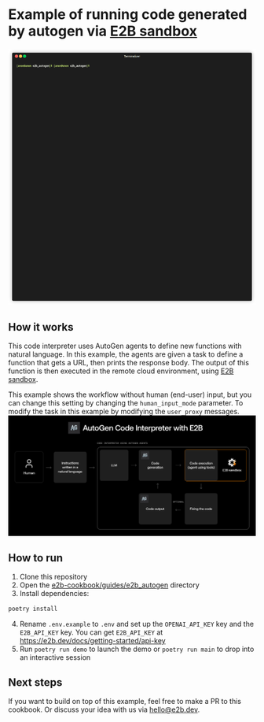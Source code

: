# Example of running code generated by autogen via [E2B sandbox](https://e2b.dev/docs)
![Gif from developer](assets/demo.gif)

## How it works
This code interpreter uses AutoGen agents to define new functions with natural language.
In this example, the agents are given a task to define a function that gets a URL, then prints the response body. The output of this function is then executed in the remote cloud environment, using [E2B sandbox](https://e2b.dev/docs?ref=cookbook).

This example shows the workflow without human (end-user) input, but you can change this setting by changing the `human_input_mode` parameter. To modify the task in this example by modifying the `user_proxy` messages.
![Diagram showing the workflow](assets/diagram.png)

## How to run

1. Clone this repository
2. Open the [e2b-cookbook/guides/e2b_autogen](./) directory
3. Install dependencies:
```sh
poetry install
```
4. Rename `.env.example` to `.env` and set up the `OPENAI_API_KEY` key and the `E2B_API_KEY` key. You can get `E2B_API_KEY` at  https://e2b.dev/docs/getting-started/api-key
5. Run `poetry run demo` to launch the demo or `poetry run main` to drop into an interactive session

## Next steps
If you want to build on top of this example, feel free to make a PR to this cookbook. Or discuss your idea with us via [hello@e2b.dev](mailto:hello@e2b.dev).